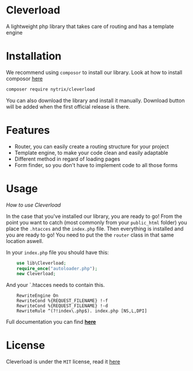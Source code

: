 # Cleverload
A lightweight php library that takes care of routing and has a template engine

# Installation
We recommend using `composor` to install our library. Look at how to install composor [here](https://getcomposer.org/)
```sh
composer require nytrix/cleverload
```
You can also download the library and install it manually. Download button will be added when the first official release is there.

# Features

- Router, you can easily create a routing structure for your project
- Template engine, to make your code clean and easily adaptable
- Different method in regard of loading pages
- Form finder, so you don't have to implement code to all those forms

# Usage
_How to use Cleverload_

In the case that you've installed our library, you are ready to go! From the point you want to catch (most commonly from your `public_html` folder) you place the `.htacces` and the `index.php` file. Then everything is installed and you are ready to go!
You need to put the the `router` class in that same location aswell. 

In your `index.php` file you should have this:

```php
    use lib\Cleverload;
    require_once("autoloader.php");
    new Cleverload;
```

And your `.htacces needs to contain this. 

```htacces
    RewriteEngine On
    RewriteCond %{REQUEST_FILENAME} !-f
    RewriteCond %{REQUEST_FILENAME} !-d
    RewriteRule ^(?!index\.php$). index.php [NS,L,DPI]
```

Full documentation you can find [**here**](https://github.com/thomaskolmans/Cleverload/blob/master/docs/README.md)

# License 

Cleverload is under the `MIT` license, read it [here](https://github.com/thomaskolmans/SimpelSQL/blob/master/LICENSE)



